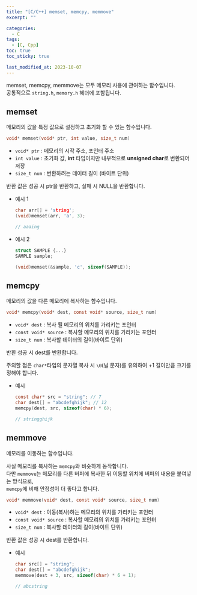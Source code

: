 ```yaml
---
title: "[C/C++] memset, memcpy, memmove"
excerpt: ""

categories:
  - C
tags:
  - [C, Cpp]
toc: true
toc_sticky: true

last_modified_at: 2023-10-07
---
```


memset, memcpy, memmove는 모두 메모리 사용에 관여하는 함수입니다.   
공통적으로 `string.h`, `memory.h` 헤더에 포함됩니다.

## memset

메모리의 값을 특정 값으로 설정하고 초기화 할 수 있는 함수입니다.

```c
void* memset(void* ptr, int value, size_t num)
```

* `void* ptr` : 메모리의 시작 주소, 포인터 주소
* `int value` : 초기화 값, **int** 타입이지만 내부적으로 **unsigned char**로 변환되어 저장
* `size_t num` : 변환하려는 데이터 길이 (바이트 단위)

반환 값은 성공 시 ptr을 반환하고, 실패 시 NULL을 반환합니다.

* 예시 1
  ```c
  char arr[] = 'string';
  (void)memset(arr, 'a', 3);

  // aaaing
  ```

* 예시 2
  ```c
  struct SAMPLE {...}
  SAMPLE sample;

  (void)memset(&sample, 'c', sizeof(SAMPLE));
  ```

## memcpy

메모리의 값을 다른 메모리에 복사하는 함수입니다.

```c
void* memcpy(void* dest, const void* source, size_t num)
```

- `void* dest` : 복사 될 메모리의 위치를 가리키는 포인터
- `const void* source` : 복사할 메모리의 위치를 가리키는 포인터
- `size_t num` : 복사할 데이터의 길이(바이트 단위)

반환 성공 시 dest를 반환합니다.

주의할 점은 `char*`타입의 문자열 복사 시 `\0`(널 문자)를 유의하여 +1 길이만큼 크기를 정해야 합니다.

* 예시
  ```c
  const char* src = "string"; // 7
  char dest[] = "abcdefghijk"; // 12
  memcpy(dest, src, sizeof(char) * 6);

  // stringghijk
  ```

## memmove

메모리를 이동하는 함수입니다. 

사실 메모리를 복사하는 `memcpy`와 비슷하게 동작합니다.   
다만 `memmove`는 메모리를 다른 버퍼에 복사한 뒤 이동할 위치에 버퍼의 내용을 붙여넣는 방식으로,   
`memcpy`에 비해 안정성이 더 좋다고 합니다.

```c
void* memmove(void* dest, const void* source, size_t num)
```

- `void* dest` : 이동(복사)하는 메모리의 위치를 가리키는 포인터
- `const void* source` : 복사할 메모리의 위치를 가리키는 포인터
- `size_t num` : 복사할 데이터의 길이(바이트 단위)

반환 값은 성공 시 dest를 반환합니다.

* 예시
  ```c
  char src[] = "string";
  char dest[] = "abcdefghijk";
  memmove(dest + 3, src, sizeof(char) * 6 + 1);
  
  // abcstring
  ```